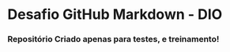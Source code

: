 <h1>Desafio GitHub Markdown - DIO</h1>
<h3>Repositório Criado apenas para testes, e treinamento!</h3>
